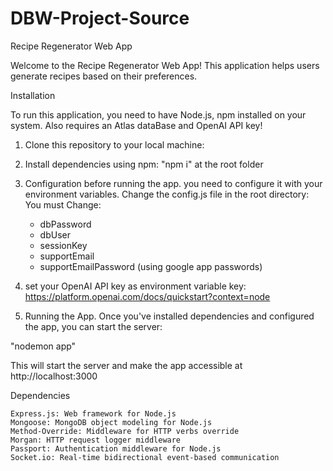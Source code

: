 # DBW-Project-Source
Recipe Regenerator Web App

Welcome to the Recipe Regenerator Web App! This application helps users generate recipes based on their preferences.

Installation

To run this application, you need to have Node.js, npm installed on your system. Also requires an Atlas dataBase and OpenAI API key!

1) Clone this repository to your local machine:

2) Install dependencies using npm: "npm i" at the root folder

3) Configuration before running the app. you need to configure it with your environment variables.
    Change the config.js file in the root directory:
    You must Change: 
    - dbPassword
    - dbUser
    - sessionKey 
    - supportEmail
    - supportEmailPassword (using google app passwords)

4) set your OpenAI API key as environment variable  key: https://platform.openai.com/docs/quickstart?context=node


5) Running the App. Once you've installed dependencies and configured the app, you can start the server:

"nodemon app"

This will start the server and make the app accessible at http://localhost:3000


Dependencies

    Express.js: Web framework for Node.js
    Mongoose: MongoDB object modeling for Node.js
    Method-Override: Middleware for HTTP verbs override
    Morgan: HTTP request logger middleware
    Passport: Authentication middleware for Node.js
    Socket.io: Real-time bidirectional event-based communication